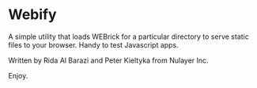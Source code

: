 # Webify

A simple utility that loads WEBrick for a particular directory to serve static files to your browser. Handy to test Javascript apps.

Written by Rida Al Barazi and Peter Kieltyka from Nulayer Inc.

Enjoy.
